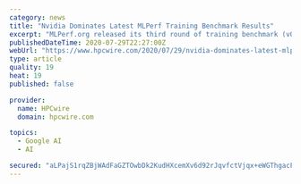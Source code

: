 ```yaml
---
category: news
title: "Nvidia Dominates Latest MLPerf Training Benchmark Results"
excerpt: "MLPerf.org released its third round of training benchmark (v0.7) results today and Nvidia again dominated, claiming 16 new records. Meanwhile, Google"
publishedDateTime: 2020-07-29T22:27:00Z
webUrl: "https://www.hpcwire.com/2020/07/29/nvidia-dominates-latest-mlperf-training-benchmark-results/"
type: article
quality: 19
heat: 19
published: false

provider:
  name: HPCwire
  domain: hpcwire.com

topics:
  - Google AI
  - AI

secured: "aLPajS1rqZBjWAdFaGZTOwbDk2KudHXcemXv6d92rJqvfctVjqx+eWGThgacF23gEjOqXdxk451iFc1x1NnKwJLkkKXYDu6Xuk8hc1ObhyszKIva/1BStr+EheHDJWN/ZPBo6FeboFP4L4b7n/W+GSnwtb1zolARQ9hTjCWZXwhg/9H1QgdBAmvGC+ny3sNcnzSGi4CqFS+Bm1Z5CxslfBQtkoOAmBEhONEnOdr6P53XJTMqGWbwJeu2Xpj1Ez4DDcIr+X5SOSOllVyhkyGLAxmhetfeedjqBoGWKNLrUtLdRw5GQFDJyOe/JZkS/MFzYiMQyh0JTeyiXUGS5ycAmw==;1qJI+1c2GoX7hbud2jn5MA=="
---
```


